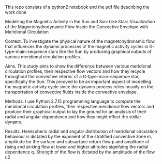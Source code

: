 This repo consists of a python2 notebook and the pdf file describing the work done.

Modelling the Magnetic Activity in the Sun and Sun-Like Stars
Visualization of the Magnetohydrodynamic Flow Inside the Convective Envelope with Meridional Circulation

Context. To investigate the physical nature of the magnetohydronamic flow that influences the dynamo processes of the magnetic activity cycles in G-type-main-sequence stars like the Sun by producing graphical outputs of various meridional circulation profiles.

Aims. This study aims to show the difference between various meridional circulation profiles, their respective flow vectors and how they recycle throughout the convective interior of a G-tpye-main-sequence star, specifically the Sun. This prooved to be an important aspect of modelling the magnetic activity cycle since the dynamo process relies heavily on the transportation of convective fluids inside the convective envelope.

Methods. I use Python 2.7.15 programming language to compute the meridional circulation profiles, their respective meridional flow vectors and produce their graphical output to lay the ground for an analysis of their radial and angular dependence and how they might effect the stellar dynamo.

Results. Hemispheric radial and angular distribution of meridional circulation behaviour is dictated by the exponent of the stratified convective zone m, amplitude for the surface and subsurface return flow p and amplitude of rising and sinking flow at lower and higher altitudes signifying the radial dependence q. Strength of the flow is dictated by the amplitude of the flow u0

